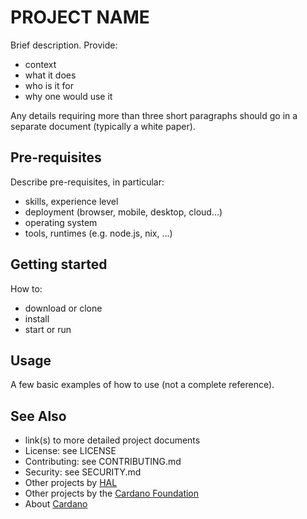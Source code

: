 # PROJECT NAME

Brief description. Provide:

- context
- what it does
- who is it for
- why one would use it

Any details requiring more than three short paragraphs should go in a separate document (typically a white paper).

## Pre-requisites

Describe pre-requisites, in particular:

- skills, experience level
- deployment (browser, mobile, desktop, cloud...)
- operating system
- tools, runtimes (e.g. node.js, nix, ...)

## Getting started

How to:

- download or clone
- install
- start or run

## Usage

A few basic examples of how to use (not a complete reference).

## See Also

- link(s) to more detailed project documents
- License: see LICENSE
- Contributing: see CONTRIBUTING.md
- Security: see SECURITY.md
- Other projects by [HAL][HAL]
- Other projects by the [Cardano Foundation][CF]
- About [Cardano][Cardano]

<!-- MARKDOWN LINKS & IMAGES -->

[HAL]: https://github.com/cardano-foundation/hal
[CF]: https://github.com/cardano-foundation
[Cardano]: https://cardano.org/

